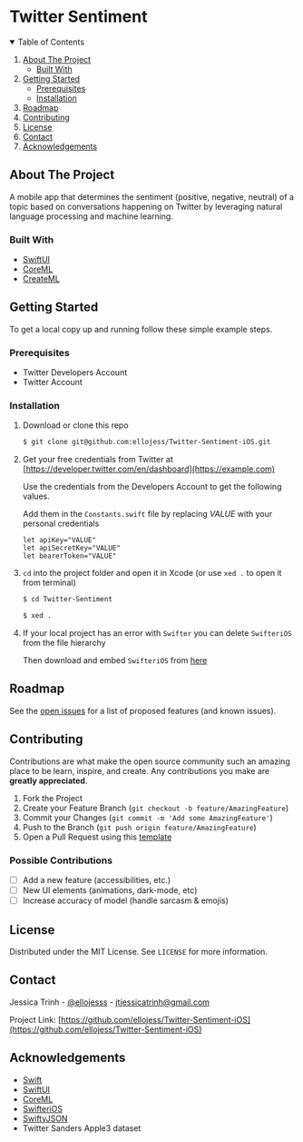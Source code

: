 # Twitter Sentiment 

<!-- TABLE OF CONTENTS -->
<details open="open">
  <summary>Table of Contents</summary>
  <ol>
    <li>
      <a href="#about-the-project">About The Project</a>
      <ul>
        <li><a href="#built-with">Built With</a></li>
      </ul>
    </li>
    <li>
      <a href="#getting-started">Getting Started</a>
      <ul>
        <li><a href="#prerequisites">Prerequisites</a></li>
        <li><a href="#installation">Installation</a></li>
      </ul>
    </li>
    <li><a href="#roadmap">Roadmap</a></li>
    <li><a href="#contributing">Contributing</a></li>
    <li><a href="#license">License</a></li>
    <li><a href="#contact">Contact</a></li>
    <li><a href="#acknowledgements">Acknowledgements</a></li>
  </ol>
</details>


<!-- ABOUT THE PROJECT -->
## About The Project

A mobile app that determines the sentiment (positive, negative, neutral) of a topic based on conversations happening on Twitter by leveraging natural language processing and machine learning. 

### Built With
* [SwiftUI](https://www.javascript.com/)
* [CoreML](https://nodejs.org/en/)
* [CreateML](https://developer.apple.com/machine-learning/create-ml/)


<!-- GETTING STARTED -->
## Getting Started

To get a local copy up and running follow these simple example steps.

### Prerequisites

- Twitter Developers Account 
- Twitter Account

### Installation

1. Download or clone this repo 
    ```bash
    $ git clone git@github.com:ellojess/Twitter-Sentiment-iOS.git
    ```
2. Get your free credentials from Twitter at [https://developer.twitter.com/en/dashboard](https://example.com)

    Use the credentials from the Developers Account to get the following values. 
    
    Add them in the `Constants.swift` file by replacing *VALUE* with your personal credentials
    ```
    let apiKey="VALUE"
    let apiSecretKey="VALUE"
    let bearerToken="VALUE"
    ```
3. `cd` into the project folder and open it in Xcode (or use `xed .` to open it from terminal) 
    ```bash
    $ cd Twitter-Sentiment

    $ xed . 
    ```
4. If your local project has an error with `Swifter` you can delete `SwifteriOS` from the file hierarchy
    
    Then download and embed `SwifteriOS` from [here](https://github.com/mattdonnelly/Swifter)
  
<!-- ROADMAP -->
## Roadmap

See the [open issues](https://github.com/ellojess/Twitter-Sentiment-iOS/issues) for a list of proposed features (and known issues).

<!-- CONTRIBUTING -->
## Contributing

Contributions are what make the open source community such an amazing place to be learn, inspire, and create. Any contributions you make are **greatly appreciated**.

1. Fork the Project
2. Create your Feature Branch (`git checkout -b feature/AmazingFeature`)
3. Commit your Changes (`git commit -m 'Add some AmazingFeature'`)
4. Push to the Branch (`git push origin feature/AmazingFeature`)
5. Open a Pull Request using this [template](https://github.com/embeddedartistry/templates/blob/master/oss_docs/PULL_REQUEST_TEMPLATE.md)

### Possible Contributions 
- [ ] Add a new feature (accessibilities, etc.)
- [ ] New UI elements (animations, dark-mode, etc)
- [ ] Increase accuracy of model (handle sarcasm & emojis)

<!-- LICENSE -->
## License

Distributed under the MIT License. See `LICENSE` for more information.

<!-- CONTACT -->
## Contact

Jessica Trinh - [@ellojesss](https://twitter.com/ellojesss) - jtjessicatrinh@gmail.com

Project Link: [https://github.com/ellojess/Twitter-Sentiment-iOS](https://github.com/ellojess/Twitter-Sentiment-iOS)

<!-- ACKNOWLEDGEMENTS -->
## Acknowledgements
* [Swift](https://developer.apple.com/swift/)
* [SwiftUI](https://developer.apple.com/documentation/swiftui/)
* [CoreML](https://developer.apple.com/documentation/coreml)
* [SwifteriOS](https://github.com/mattdonnelly/Swifter)
* [SwiftyJSON](https://github.com/SwiftyJSON/SwiftyJSON)
* Twitter Sanders Apple3 dataset
